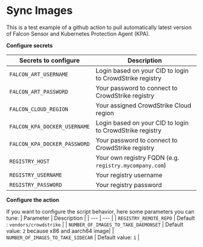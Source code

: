 # Sync Images

This is a test example of a github action to pull automatically latest version of Falcon Sensor and Kubernetes Protection Agent (KPA).

**Configure secrets**

| Secrets to configure | Description |
| --- | --- |
| `FALCON_ART_USERNAME` | Login based on your CID to login to CrowdStrike registry |
| `FALCON_ART_PASSWORD` | Your password to connect to CrowdStrike registry |
| `FALCON_CLOUD_REGION` | Your assigned CrowdStrike Cloud region |
| `FALCON_KPA_DOCKER_USERNAME` | Login based on your CID to login to CrowdStrike registry |
| `FALCON_KPA_DOCKER_PASSWORD` | Your password to connect to CrowdStrike registry |
| `REGISTRY_HOST` | Your own registry FQDN (e.g. `registry.mycompany.com`) |
| `REGISTRY_USERNAME` | Your registry username |
| `REGISTRY_PASSWORD` | Your registry password |



**Configure the action**

If you want to configure the script behavior, here some parameters you can tune:
| Parameter | Description |
| --- | --- |
| `REGISTRY_REMOTE_REPO` | Default : `vendors/crowdstrike` |
| `NUMBER_OF_IMAGES_TO_TAKE_DAEMONSET` | Default value: `2` because x86 and aarch64 image|
| `NUMBER_OF_IMAGES_TO_TAKE_SIDECAR` | Default value: `1` |

